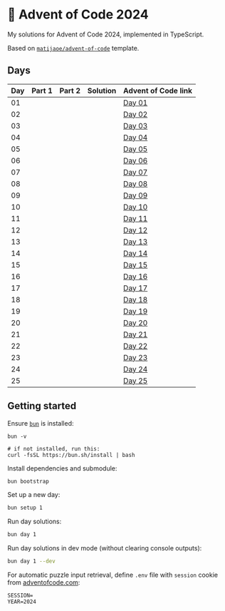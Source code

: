 # 🎄 Advent of Code 2024

My solutions for Advent of Code 2024, implemented in TypeScript.

Based on [`matijaoe/advent-of-code`](https://github.com/matijaoe/advent-of-code) template.

## Days

<!--- ✅ / 🚧 /❌  -->

| Day | Part 1 | Part 2 | Solution | Advent of Code link                            |
| --- | ------ | ------ | -------- | ---------------------------------------------- |
| 01  |        |        |          | [Day 01](https://adventofcode.com/2024/day/1)  |
| 02  |        |        |          | [Day 02](https://adventofcode.com/2024/day/2)  |
| 03  |        |        |          | [Day 03](https://adventofcode.com/2024/day/3)  |
| 04  |        |        |          | [Day 04](https://adventofcode.com/2024/day/4)  |
| 05  |        |        |          | [Day 05](https://adventofcode.com/2024/day/5)  |
| 06  |        |        |          | [Day 06](https://adventofcode.com/2024/day/6)  |
| 07  |        |        |          | [Day 07](https://adventofcode.com/2024/day/7)  |
| 08  |        |        |          | [Day 08](https://adventofcode.com/2024/day/8)  |
| 09  |        |        |          | [Day 09](https://adventofcode.com/2024/day/9)  |
| 10  |        |        |          | [Day 10](https://adventofcode.com/2024/day/10) |
| 11  |        |        |          | [Day 11](https://adventofcode.com/2024/day/11) |
| 12  |        |        |          | [Day 12](https://adventofcode.com/2024/day/12) |
| 13  |        |        |          | [Day 13](https://adventofcode.com/2024/day/13) |
| 14  |        |        |          | [Day 14](https://adventofcode.com/2024/day/14) |
| 15  |        |        |          | [Day 15](https://adventofcode.com/2024/day/15) |
| 16  |        |        |          | [Day 16](https://adventofcode.com/2024/day/16) |
| 17  |        |        |          | [Day 17](https://adventofcode.com/2024/day/17) |
| 18  |        |        |          | [Day 18](https://adventofcode.com/2024/day/18) |
| 19  |        |        |          | [Day 19](https://adventofcode.com/2024/day/19) |
| 20  |        |        |          | [Day 20](https://adventofcode.com/2024/day/20) |
| 21  |        |        |          | [Day 21](https://adventofcode.com/2024/day/21) |
| 22  |        |        |          | [Day 22](https://adventofcode.com/2024/day/22) |
| 23  |        |        |          | [Day 23](https://adventofcode.com/2024/day/23) |
| 24  |        |        |          | [Day 24](https://adventofcode.com/2024/day/24) |
| 25  |        |        |          | [Day 25](https://adventofcode.com/2024/day/25) |

## Getting started

Ensure [`bun`](https://bun.sh/) is installed:

```
bun -v

# if not installed, run this:
curl -fsSL https://bun.sh/install | bash
```

Install dependencies and submodule:

```bash
bun bootstrap
```

Set up a new day:

```bash
bun setup 1
```

Run day solutions:

```bash
bun day 1
```

Run day solutions in dev mode (without clearing console outputs):

```bash
bun day 1 --dev
```

For automatic puzzle input retrieval, define `.env` file with `session` cookie from [adventofcode.com](https://adventofcode.com):

```env
SESSION=
YEAR=2024
```
